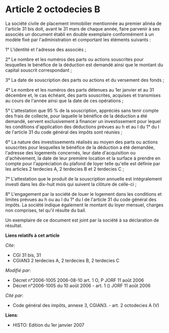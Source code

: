 # Article 2 octodecies B

La société civile de placement immobilier mentionnée au premier alinéa de l'article 31 bis doit, avant le 31 mars de chaque
année, faire parvenir à ses associés un document établi en double exemplaire conformément à un modèle fixé par
l'administration et comportant les éléments suivants :

1° L'identité et l'adresse des associés ;

2° Le nombre et les numéros des parts ou actions souscrites pour lesquelles le bénéfice de la déduction est demandé ainsi que
le montant du capital souscrit correspondant ;

3° La date de souscription des parts ou actions et du versement des fonds ;

4° Le nombre et les numéros des parts détenues au 1er janvier et au 31 décembre et, le cas échéant, des parts souscrites,
acquises et transmises au cours de l'année ainsi que la date de ces opérations ;

5° L'attestation que 95 % de la souscription, appréciés sans tenir compte des frais de collecte, pour laquelle le bénéfice de
la déduction a été demandé, servent exclusivement à financer un investissement pour lequel les conditions d'application des
déductions prévues au h et au l du 1° du I de l'article 31 du code général des impôts sont réunies ;

6° La nature des investissements réalisés au moyen des parts ou actions souscrites pour lesquelles le bénéfice de la
déduction a été demandée, l'adresse des logements concernés, leur date d'acquisition ou d'achèvement, la date de leur
première location et la surface à prendre en compte pour l'appréciation du plafond de loyer telle qu'elle est définie par les
articles 2 terdecies A, 2 terdecies B et 2 terdecies C ;

7° L'attestation que le produit de la souscription annuelle est intégralement investi dans les dix-huit mois qui suivent la
clôture de celle-ci ;

8° L'engagement par la société de louer le logement dans les conditions et limites prévues au h ou au l du 1° du I de
l'article 31 du code général des impôts. La société indique également le montant du loyer mensuel, charges non comprises, tel
qu'il résulte du bail.

Un exemplaire de ce document est joint par la société à sa déclaration de résultat.

**Liens relatifs à cet article**

_Cite_:

  - CGI 31 bis, 31
  - CGIAN3 2 terdecies A, 2 terdecies B, 2 terdecies C

_Modifié par_:

  - Décret n°2006-1005 2006-08-10 art. 1 O, P JORF 11 août 2006
  - Décret n°2006-1005 du 10 août 2006 - art. 1 () JORF 11 août 2006

_Cité par_:

  - Code général des impôts, annexe 3, CGIAN3. - art. 2 octodecies A (V)

**Liens**:

  - HISTO: Edition du 1er janvier 2007
